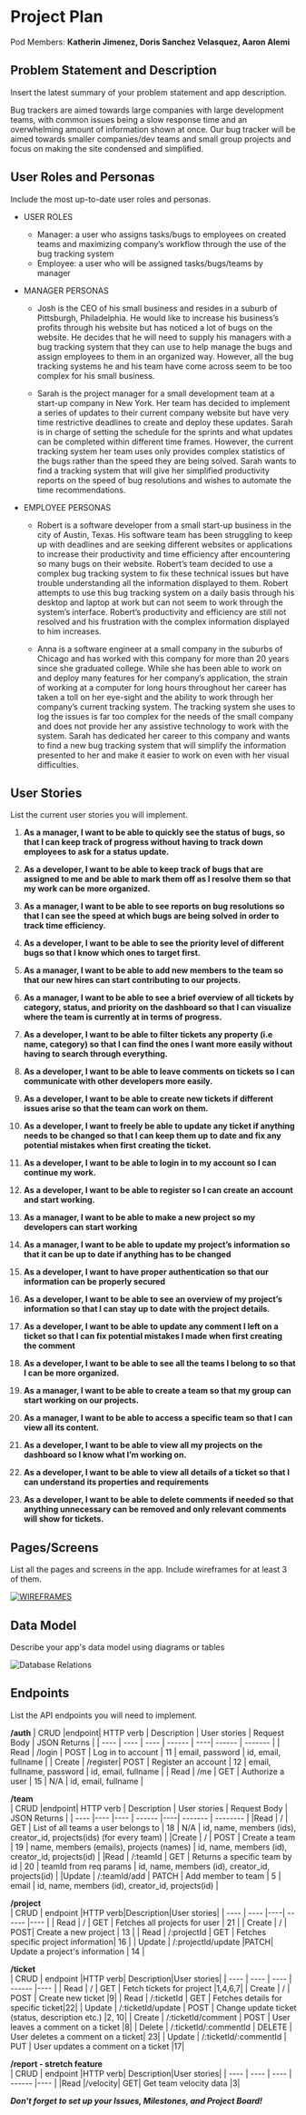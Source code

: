 # Project Plan

Pod Members: **Katherin Jimenez, Doris Sanchez Velasquez, Aaron Alemi**

## Problem Statement and Description

Insert the latest summary of your problem statement and app description.

Bug trackers are aimed towards large companies with large development teams, with common issues being a slow response time and an overwhelming amount of information shown at once. Our bug tracker will be aimed towards smaller companies/dev teams and small group projects and focus on making the site condensed and simplified.

## User Roles and Personas

Include the most up-to-date user roles and personas.

* USER ROLES
    * Manager: a user who assigns tasks/bugs to employees on created teams and maximizing company’s workflow through the use of the bug tracking system
    * Employee: a user who will be assigned tasks/bugs/teams by manager 

* MANAGER PERSONAS

    * Josh is the CEO of his small business and resides in a suburb of Pittsburgh, Philadelphia. He would like to increase his business’s profits through his website but has noticed a lot of bugs on the website. He decides that he will need to supply his managers with a bug tracking system that they can use to help manage the bugs and assign employees to them in an organized way. However, all the bug tracking systems he and his team have come across seem to be too complex for his small business. 

    * Sarah is the project manager for a small development team at a start-up company in New York. Her team has decided to implement a series of updates to their current company website but have very time restrictive deadlines to create and deploy these updates. Sarah is in charge of setting the schedule for the sprints and what updates can be completed within different time frames. However, the current tracking system her team uses only provides complex statistics of the bugs rather than the speed they are being solved. Sarah wants to find a tracking system that will give her simplified productivity reports on the speed of bug resolutions and wishes to automate the time recommendations.

* EMPLOYEE PERSONAS

    * Robert is a software developer from a small start-up business in the city of Austin, Texas. His software team has been struggling to keep up with deadlines and are seeking different websites or applications to increase their productivity and time efficiency after encountering so many bugs on their website. Robert’s team decided to use a complex bug tracking system to fix these technical issues but have trouble understanding all the information displayed to them. Robert attempts to use this bug tracking system on a daily basis through his desktop and laptop at work but can not seem to work through the system’s interface. Robert’s productivity and efficiency are still not resolved and his frustration with the complex information displayed to him increases.

    * Anna is a software engineer at a small company in the suburbs of Chicago and has worked with this company for more than 20 years since she graduated college. While she has been able to work on and deploy many features for her company’s application, the strain of working at a computer for long hours throughout her career has taken a toll on her eye-sight and the ability to work through her company’s current tracking system. The tracking system she uses to log the issues is far too complex for the needs of the small company and does not provide her any assistive technology to work with the system. Sarah has dedicated her career to this company and wants to find a new bug tracking system that will simplify the information presented to her and make it easier to work on even with her visual difficulties. 



## User Stories

List the current user stories you will implement.

1. **As a manager, I want to be able to quickly see the status of bugs, so that I can keep track of progress without having to track down employees to ask for a status update.**

2. **As a developer, I want to be able to keep track of bugs that are assigned to me and be able to mark them off as I resolve them so that my work can be more organized.**

3. **As a manager, I want to be able to see reports on bug resolutions so that I can see the speed at which bugs are being solved in order to track time efficiency.**

4. **As a developer, I want to be able to see the priority level of different bugs so that I know which ones to target first.**

5. **As a manager, I want to be able to add new members to the team so that our new hires can start contributing to our projects.**

6. **As a manager, I want to be able to see a brief overview of all tickets by category, status, and priority on the dashboard so that I can visualize where the team is currently at in terms of progress.**

7. **As a developer, I want to be able to filter tickets any property (i.e name, category) so that I can find the ones I want more easily without having to search through everything.**

8. **As a developer, I want to be able to leave comments on tickets so I can communicate with other developers more easily.**

9. **As a developer, I want to be able to create new tickets if different issues arise so that the team can work on them.**

10. **As a developer, I want to freely be able to update any ticket if anything needs to be changed so that I can keep them up to date and fix any potential mistakes when first creating the ticket.**

11. **As a developer, I want to be able to login in to my account so I can continue my work.**

12. **As a developer, I want to be able to register so I can create an account and start working.**

13. **As a manager, I want to be able to make a new project so my developers can start working**

14. **As a manager, I want to be able to update my project’s information so that it can be up to date if anything has to be changed**

15. **As a developer, I want to have proper authentication so that our information can be properly secured**

16. **As a developer, I want to be able to see an overview of my project’s information so that I can stay up to date with the project details.**

17. **As a developer, I want to be able to update any comment I left on a ticket so that I can fix potential mistakes I made when first creating the comment**

18. **As a developer, I want to be able to see all the teams I belong to so that I can be more organized.**

19. **As a manager, I want to be able to create a team so that my group can start working on our projects.**

20. **As a manager, I want to be able to access a specific team so that I can view all its content.**

21. **As a developer, I want to be able to view all my projects on the dashboard so I know what I’m working on.**

22. **As a developer, I want to be able to view all details of a ticket so that I can understand its properties and requirements**

23. **As a developer, I want to be able to delete comments if needed so that anything unnecessary can be removed and only relevant comments will show for tickets.**




## Pages/Screens

List all the pages and screens in the app. Include wireframes for at least 3 of them.

[![WIREFRAMES](../planning/images/wireframes.png)](https://www.figma.com/file/IyeL6LEgssMkwAtZ2EhPYy/SITE-CAPSTONE-WIREFRAMES?node-id=0%3A1)



## Data Model

Describe your app's data model using diagrams or tables

![Database Relations](../planning/images/database_relations_2.png)


## Endpoints

List the API endpoints you will need to implement.

**/auth**
| CRUD	 |endpoint| HTTP verb | 	Description     | User stories | Request Body | JSON Returns |
| ----	 |   ----   |  ----     |  ------               | ----| ------            | -------      |
| Read   | /login   | POST	| Log in to account	|  11 | email, password | id, email, fullname |
| Create | /register| POST      | Register an account	|  12 | email, fullname, password | id, email, fullname |
| Read   | /me	    | GET       | Authorize a user	|  15 | N/A | id, email, fullname |

**/team**				
| CRUD   |endpoint|	HTTP verb | Description  |	User stories | Request Body | JSON Returns |
| ----   |----       |----       |  ------               |----| -------     |  --------     |
|Read    | / | GET | List of all teams a user belongs to  | 18 | N/A | id, name, members (ids), creator_id, projects(ids) (for every team) |
|Create  | / | POST | Create a team  | 19 | name, members (emails), projects (names) | id, name, members (id), creator_id, projects(id) |
|Read    | /:teamId | GET | Returns a specific team by id  | 20 | teamId from req params | id, name, members (id), creator_id, projects(id) |
|Update  | /:teamId/add	| PATCH | Add member to team  |	5 | email | id, name, members (id), creator_id, projects(id) |

**/project**			
| CRUD	|  endpoint    		  |HTTP verb|Description|User stories|
| ----   | ----      		  |----|  ------    |----        |
| Read	 | /    		  | GET | Fetches all projects for user	| 21 | 
| Create | /			  | POST| Create a new project	| 13 |
| Read	 | /:projectId	   	  | GET | Fetches specific project information|	16 |
| Update | /:projectId/update	  |PATCH| Update a project's information | 14 |

**/ticket**				
| CRUD	|  endpoint |HTTP verb|	Description|User stories|
| ----   | ----      	       |  ----  |  ------    |----        |
| Read	 | /          	       | GET	| Fetch tickets for project	|1,4,6,7|
| Create | /    	       | POST	| Create new ticket	|9|
| Read	 | /:ticketId          | GET	| Fetches details for specific ticket|22|
| Update | /:ticketId/update   | POST   | Change update ticket (status, description etc.) 	|2, 10|
| Create | /:ticketId/comment    | POST	| User leaves a comment on a ticket	|8|
| Delete | /:ticketId/:commentId | DELETE	| User deletes a comment on a ticket| 23|
| Update | /:ticketId/:commentId | PUT	| User updates a comment on a ticket	|17|				
				
**/report - stretch feature**				
| CRUD	|  endpoint |HTTP verb|	Description|User stories|
| ----   | ----      |  ----   |  ------    |----        |
|Read	|/velocity|	GET|	Get team velocity data	|3|


***Don't forget to set up your Issues, Milestones, and Project Board!***
